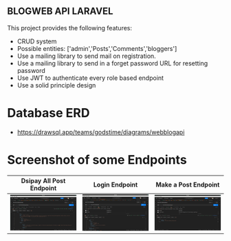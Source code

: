 ## BLOGWEB API LARAVEL
This project provides the following features:
- CRUD system
- Possible entities: ['admin','Posts','Comments','bloggers']
- Use a mailing library to send mail on registration.
- Use a mailing library to send in a forget password URL for resetting password
- Use JWT to authenticate every role based endpoint
- Use a solid principle design
# Database ERD
- https://drawsql.app/teams/godstime/diagrams/webblogapi

# Screenshot of some Endpoints
Dsipay All Post Endpoint            |  Login  Endpoint |  Make a Post Endpoint
:-------------------------:|:-------------------------:|:-------------------------:
![Screenshot](resources/assets/imgs/allpost.png)  |  ![Screenshot](resources/assets/imgs/login.png) | ![Screenshot](resources/assets/imgs/post.png)
